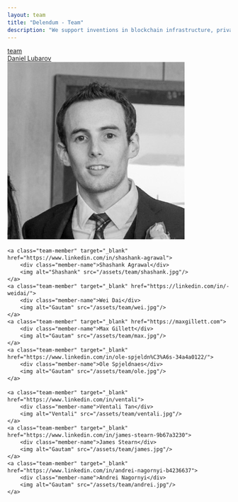 ```yaml
---
layout: team
title: "Delendum - Team"
description: "We support inventions in blockchain infrastructure, private computing, and zero-knowledge proof applications"
---
```


<div class="page-link-container">
    <a class="menu-link" href="/team">team</a>
</div>

<div class="team">
    <a class="team-member" target="_blank" href="https://www.linkedin.com/in/dlubarov">
        <div class="member-name">Daniel Lubarov</div>
        <img alt="Daniel" src="/assets/team/daniel.jpg"/>
    </a>

    <a class="team-member" target="_blank" href="https://www.linkedin.com/in/shashank-agrawal">
        <div class="member-name">Shashank Agrawal</div>
        <img alt="Shashank" src="/assets/team/shashank.jpg"/>
    </a>
    <a class="team-member" target="_blank" href="https://linkedin.com/in/-weidai/">
        <div class="member-name">Wei Dai</div>
        <img alt="Gautam" src="/assets/team/wei.jpg"/>
    </a>
    <a class="team-member" target="_blank" href="https://maxgillett.com">
        <div class="member-name">Max Gillett</div>
        <img alt="Gautam" src="/assets/team/max.jpg"/>
    </a>
    <a class="team-member" target="_blank" href="https://www.linkedin.com/in/ole-spjeldn%C3%A6s-34a4a0122/">
        <div class="member-name">Ole Spjeldnaes</div>
        <img alt="Gautam" src="/assets/team/ole.jpg"/>
    </a>

    <a class="team-member" target="_blank" href="https://www.linkedin.com/in/ventali">
        <div class="member-name">Ventali Tan</div>
        <img alt="Ventali" src="/assets/team/ventali.jpg"/>
    </a>
    <a class="team-member" target="_blank" href="https://www.linkedin.com/in/james-stearn-9b67a3230">
        <div class="member-name">James Stearn</div>
        <img alt="Gautam" src="/assets/team/james.jpg"/>
    </a>
    <a class="team-member" target="_blank" href="https://www.linkedin.com/in/andrei-nagornyi-b4236637">
        <div class="member-name">Andrei Nagornyi</div>
        <img alt="Gautam" src="/assets/team/andrei.jpg"/>
    </a>
</div>